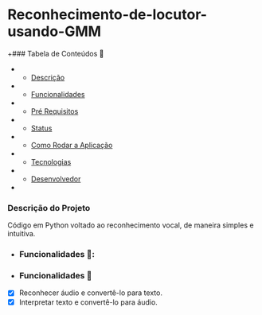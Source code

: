 # Reconhecimento-de-locutor-usando-GMM

+### Tabela de Conteúdos 📖

+ * [Descrição](#descrição-do-projeto)
+ * [Funcionalidades](#funcionalidades-)
+ * [Pré Requisitos](#pré-requisitos-pencil2)
+ * [Status](#status-chart_with_upwards_trend)
+ * [Como Rodar a Aplicação](#como-rodar-a-aplicação-)
+ * [Tecnologias](#tecnologias---ferramentas-eou-libs-)
+ * [Desenvolvedor](#desenvolvedor-)
+
  
  
### Descrição do Projeto
Código em Python voltado ao reconhecimento vocal, de maneira simples e intuitiva.


- ### Funcionalidades 🏁:
+ ### Funcionalidades 🏁
 - [x] Reconhecer áudio e convertê-lo para texto.
 - [x] Interpretar texto e convertê-lo para áudio.
